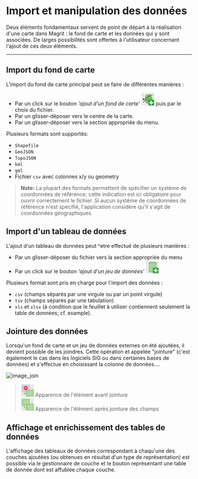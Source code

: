 Import et manipulation des données
==================================

Deux éléments fondamentaux servent de point de départ à la réalisation d'une carte dans Magrit : le fond de carte et les données qui y sont associées.
De larges possibilités sont offertes à l'utilisateur concernant l'ajout de ces deux éléments.


----------


Import du fond de carte
-----------------------
L'import du fond de carte principal peut se faire de différentes manières : 
- Par un click sur le bouton *'ajout d'un fond de carte'* <img src="img/addgeom.png" alt="image_ajout_couche" style="width: 35px;"/> puis par le choix du fichier.
- Par un glisser-déposer vers le centre de la carte.
- Par un glisser-déposer vers la section appropriée du menu.


Plusieurs formats sont supportés:
- ```Shapefile```
- ```GeoJSON```
- ```TopoJSON```
- ```kml```
- ```gml```
- Fichier ```csv``` avec colonnes x/y ou geometry

> **Note:**
> La plupart des formats permettent de spécifier un système de coordonnées de référence; cette indication est ici obligatoire pour ouvrir correctement le fichier.
> Si aucun système de coordonnées de référence n'est spécifié, l'application considère qu'il s'agit de coordonnées géographiques.



Import d'un tableau de données
------------------------------
L'ajout d'un tableau de données peut ^etre effectué de plusieurs manières :
- Par un glisser-déposer du fichier vers la section appropriée du menu
- Par un click sur le bouton *'ajout d'un jeu de données'* <img src="img/addtabular.png" alt="image_ajout_tableau" style="width: 35px;"/>


Plusieurs format sont pris en charge pour l'import des données : 
- ```csv``` (champs séparés par une virgule ou par un point virgule)
- ```tsv``` (champs séparés par une tabulation)
- ```xls``` et ```xlsx``` (à condition que le feuillet à utiliser contiennent seulement la table de données; cf. example).


Jointure des données
--------------------

Lorsqu'un fond de carte et un jeu de données externes on été ajoutées, il devient possible de les joindres.
Cette opération et appelée "jointure" (c'est également le cas dans les logiciels SIG ou dans certaines bases de données) et s'effectue en choisissant la colonne de données....


<img src="img/data_join.png" alt="image_join" style="width: 480px;"/>

> <img src="img/joinfalse.png" alt="joinfalse" style="width: 35px;"/> Apparence de l'élément avant jointure  
> <img src="img/jointrue.png" alt="jointrue" style="width: 35px;"/> Apparence de l'élément après jointure des champs  



Affichage et enrichissement des tables de données
-------------------------------------------------

L'affichage des tableaux de données correspondant à chaqu'une des couches ajoutées (ou obtenues en résultat d'un type de représentation) est possible via le gestionnaire de couche et le bouton représentant une table de donnée dont est affublée chaque couche.



  [1]: Ref
  [2]: Ref


